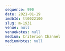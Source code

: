 ```yaml
---
sequence: 990
date: 2021-01-19
imdbId: tt0022100
slug: m-1931
venue: null
venueNotes: null
medium: Criterion Channel
mediumNotes: null
---
```

